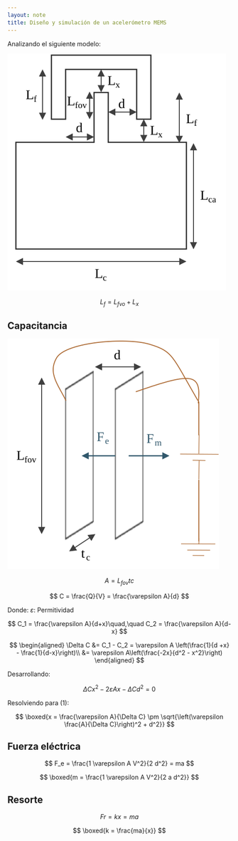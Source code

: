 ```yaml
---
layout: note
title: Diseño y simulación de un acelerómetro MEMS
---
```


Analizando el siguiente modelo:

![Dimensiones de acelerómetro MEMS](../../img/acelerometro-mems-dimensiones.svg)

$$
L_f = L_{fvo} + L_x
$$

## Capacitancia

![Diagrama de capacitores](../../img/diagrama-acelerometro-capacitores.svg)

$$
A = L_{fov} tc
$$

$$
C = \frac{Q}{V} = \frac{\varepsilon A}{d}
$$

Donde:
$\varepsilon$: Permitividad

$$
C_1 = \frac{\varepsilon A}{d+x}\quad,\quad C_2 = \frac{\varepsilon A}{d-x}
$$

$$
\begin{aligned}
    \Delta C &= C_1 - C_2 = \varepsilon A \left(\frac{1}{d +x} - \frac{1}{d-x}\right)\\
    &= \varepsilon A\left(\frac{-2x}{d^2 - x^2}\right)
\end{aligned}
$$

Desarrollando:

$$
\tag{1}
\Delta C x^2 - 2\varepsilon A x - \Delta C d^2 = 0
$$

Resolviendo para $(1)$:

$$
\boxed{x = \frac{\varepsilon A}{\Delta C} \pm \sqrt{\left(\varepsilon \frac{A}{\Delta C}\right)^2 + d^2}}
$$

## Fuerza eléctrica

$$
F_e = \frac{1 \varepsilon A V^2}{2 d^2} = ma
$$

$$
\boxed{m = \frac{1 \varepsilon A V^2}{2 a d^2}}
$$

## Resorte

$$
Fr = kx = ma
$$

$$
\boxed{k = \frac{ma}{x}}
$$
